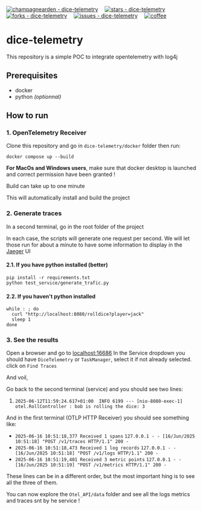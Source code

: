 [![champagnearden - dice-telemetry](https://img.shields.io/static/v1?label=champagnearden&message=dice-telemetry&color=blue&logo=github)](https://github.com/champagnearden/dice-telemetry "Go to GitHub repo")
&emsp;[![stars - dice-telemetry](https://img.shields.io/github/stars/champagnearden/dice-telemetry?style=social)](https://github.com/champagnearden/dice-telemetry)
&emsp;[![forks - dice-telemetry](https://img.shields.io/github/forks/champagnearden/dice-telemetry?style=social)](https://github.com/champagnearden/dice-telemetry)
&emsp;[![issues - dice-telemetry](https://img.shields.io/github/issues/champagnearden/dice-telemetry)](https://github.com/champagnearden/dice-telemetry/issues)
&emsp;[![coffee](https://img.buymeacoffee.com/button-api/?text=Buy%20me%20a%20coffee&emoji=🗿&slug=champagnearden&button_colour=FF5F5F&font_colour=FFFFFF&font_family=Cookie&outline_colour=000000&coffee_colour=ffffff)](https://buymeacoffee.com/champagnearden "Buy me a coffee")

# dice-telemetry
This repository is a simple POC to integrate opentelemetry with log4j

## Prerequisites
- docker
- python *(optionnal)*

## How to run
### 1. OpenTelemetry Receiver
Clone this repository and go in `dice-telemetry/docker` folder then run:
```shell
docker compose up --build
```
**For MacOs and Windows users**, make sure that docker desktop is launched and correct permission have been granted !

Build can take up to one minute

This will automatically install and build the project

### 2. Generate traces
In a second terminal, go in the root folder of the project

In each case, the scripts will generate one request per second. We will let those run for about a minute to have some information to display in the [Jaeger](https://www.jaegertracing.io/) UI
#### 2.1. If you have python installed (better)
```shell
pip install -r requirements.txt 
python test_service/generate_trafic.py
```
#### 2.2. If you haven't python installed
```shell
while : ; do
  curl "http://localhost:8080/rolldice?player=jack"
  sleep 1
done
```

### 3. See the results
Open a browser and go to [localhost:16686](http://localhost:16686)
In the Service dropdown you should have `DiceTelemetry` or `TaskManager`, select it if not already selected.
click on `Find Traces`

And voil, 

Go back to the second terminal (service) and you should see two lines:
1. `2025-06-12T11:59:24.617+01:00  INFO 6199 --- [nio-8080-exec-1] otel.RollController : bob is rolling the dice: 3`

And in the first terminal (OTLP HTTP Receiver) you should see something like:
- `2025-06-16 10:51:18,377 Received 1 spans`
  `127.0.0.1 - - [16/Jun/2025 10:51:18] "POST /v1/traces HTTP/1.1" 200 -`
- `2025-06-16 10:51:18,473 Received 1 log records`
  `127.0.0.1 - - [16/Jun/2025 10:51:18] "POST /v1/logs HTTP/1.1" 200 -`
- `2025-06-16 10:51:19,401 Received 3 metric points`
  `127.0.0.1 - - [16/Jun/2025 10:51:19] "POST /v1/metrics HTTP/1.1" 200 -`

These lines can be in a different order, but the most important hing is to see all the three of them.

You can now explore the `Otel_API/data` folder and see all the logs metrics and traces snt by he service !

